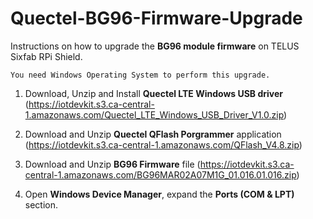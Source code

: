 # Quectel-BG96-Firmware-Upgrade
Instructions on how to upgrade the **BG96 module firmware** on  TELUS Sixfab RPi Shield.

`You need Windows Operating System to perform this upgrade.`

1. Download, Unzip and Install **Quectel LTE Windows USB driver** (https://iotdevkit.s3.ca-central-1.amazonaws.com/Quectel_LTE_Windows_USB_Driver_V1.0.zip)

2. Download and Unzip **Quectel QFlash Porgrammer** application (https://iotdevkit.s3.ca-central-1.amazonaws.com/QFlash_V4.8.zip)

3. Download and Unzip **BG96 Firmware** file (https://iotdevkit.s3.ca-central-1.amazonaws.com/BG96MAR02A07M1G_01.016.01.016.zip)

4. Open **Windows Device Manager**, expand the **Ports (COM & LPT)** section.

